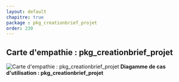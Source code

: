 ```yaml
---
layout: default
chapitre: true
package : pkg_creationbrief_projet
order: 230
---
```


## Carte d'empathie : pkg_creationbrief_projet

![Carte d'empathie : pkg_creationbrief_projet](/prototype/diagrammes/pkg_creationbrief_projet/uses_cases_pkg_technologies.svg)
**Diagamme de cas d'utilisation : pkg_creationbrief_projet**